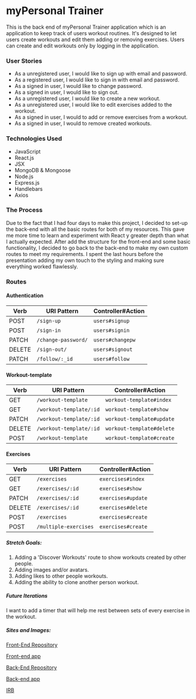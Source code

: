 # myPersonal Trainer

This is the back end of myPersonal Trainer application which is an application to keep track of users workout routines. It's designed to let users create workouts and edit them adding or removing exercises. Users can create and edit workouts only by logging in the application.

### User Stories
- As a unregistered user, I would like to sign up with email and password.
- As a registered user, I would like to sign in with email and password.
- As a signed in user, I would like to change password.
- As a signed in user, I would like to sign out.
- As a unregistered user, I would like to create a new workout.
- As a unregistered user, I would like to edit exercises added to the workout.
- As a signed in user, I would to add or remove exercises from a workout.
- As a signed in user, I would to remove created workouts.

### Technologies Used
- JavaScript
- React.js
- JSX
- MongoDB & Mongoose
- Node.js
- Express.js
- Handlebars
- Axios

### The Process

Due to the fact that I had four days to make this project, I decided to set-up the back-end with all the basic routes for both of my resources. This gave me more time to learn and experiment with React y greater depth than what I actually expected. After add the structure for the front-end and some basic functionality, I decided to go back to the back-end to make my own custom routes to meet my requirements. I spent the last hours before the presentation adding my own touch to the styling and making sure everything worked flawlessly.

### Routes

#### Authentication

  | Verb   | URI Pattern            | Controller#Action |
  |--------|------------------------|-------------------|
  | POST   | `/sign-up`             | `users#signup`    |
  | POST   | `/sign-in`             | `users#signin`    |
  | PATCH  | `/change-password/`    | `users#changepw`  |
  | DELETE | `/sign-out/`           | `users#signout`   |
  | PATCH  | `/follow/:_id`         | `users#follow`     |

#### Workout-template

  | Verb   | URI Pattern            | Controller#Action |
  |--------|------------------------|-------------------|
  | GET    | `/workout-template`    | `workout-template#index` |
  | GET    | `/workout-template/:id`| `workout-template#show`  |
  | PATCH  | `/workout-template/:id`| `workout-template#update`|
  | DELETE | `/workout-template/:id`| `workout-template#delete`|
  | POST   | `/workout-template`    | `workout-template#create`|


#### Exercises

  | Verb   | URI Pattern            | Controller#Action |
  |--------|------------------------|-------------------|
  | GET    | `/exercises`           | `exercises#index` |
  | GET    | `/exercises/:id`       | `exercises#show`  |
  | PATCH  | `/exercises/:id`       | `exercises#update`|
  | DELETE | `/exercises/:id`       | `exercises#delete`|
  | POST   | `/exercises`           | `exercises#create`|
  | POST   | `/multiple-exercises`  | `exercises#create`|

##### Stretch Goals:
1. Adding a 'Discover Workouts' route to show workouts created by other people.
2. Adding images and/or avatars.
3. Adding likes to other people workouts.
4. Adding the ability to clone another person workout.

##### Future Iterations
I want to add a timer that will help me rest between sets of every exercise in the workout.

##### Sites and Images:

[Front-End Repository](https://github.com/kevinrosario/myPersonal-Trainer-Client)

[Front-end app](https://kevinrosario.github.io/myPersonal-Trainer-Client/)

[Back-End Repository](https://github.com/kevinrosario/myPersonal-Trainer-API)

[Back-end app](https://mypersonal-trainer.herokuapp.com/)

[IRB](https://imgur.com/wDuDf0O)
